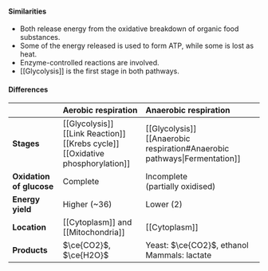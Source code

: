 #### Similarities
- Both release energy from the oxidative breakdown of organic food substances.
- Some of the energy released is used to form ATP, while some is lost as heat.
- Enzyme-controlled reactions are involved.
- [[Glycolysis]] is the first stage in both pathways.

#### Differences
| | Aerobic respiration | Anaerobic respiration |
| :--- | :--- | :--- |
| **Stages** | [[Glycolysis]]<br>[[Link Reaction]]<br>[[Krebs cycle]]<br>[[Oxidative phosphorylation]] | [[Glycolysis]]<br>[[Anaerobic respiration#Anaerobic pathways\|Fermentation]] |
| **Oxidation of glucose** | Complete | Incomplete<br>(partially oxidised) |
| **Energy yield** | Higher (~36) | Lower (2) |
| **Location** | [[Cytoplasm]] and [[Mitochondria]] | [[Cytoplasm]] |
| **Products** | $\ce{CO2}$, $\ce{H2O}$ | Yeast: $\ce{CO2}$, ethanol<br>Mammals: lactate |
